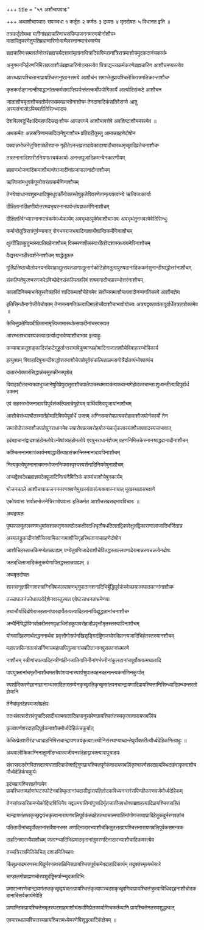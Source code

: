 +++
title = "५१ अशौचापवादः"

+++
अथाशौचापवादः सपञ्चधा १ कर्तृतः २ कर्मतः ३ द्रव्यतः ४ मृतदोषतः ५ विधानत इति ॥

तत्रकर्तृतोयथा यतीनांब्रह्मचारिणांचसपिण्डजननमरणयोर्नाशौचम्‍ मातापितृमरणेतुयतिब्रह्मचारिणोःसचैलस्नानमात्रंभवत्येव

ब्रह्मचारिणःसमावर्तनोत्तरंब्रह्मचर्यदशायांमृतानापित्रादिसपिण्डानांत्रिरात्रमाशौचमुदकदानंचकार्यम्‍

अनुगमननिर्हरणनिमित्तक्त्वाशौचंब्रह्मचारिणोऽप्यस्त्येव पित्राद्यन्त्यकर्मकरणेब्रह्मचारिण आशौचमप्यस्त्येव

आरब्धप्रायश्चित्तानाप्रायश्चित्तानुष्ठानसमये आशौचंन समाप्तेतुप्रायश्चित्तेत्रिरात्रमतिक्रान्ताशौचम्‍

कृतकर्माङ्गनान्दीश्राद्धानांतत्कर्मसमाप्तिपर्यन्तंतत्कर्मोपयोगिकार्ये आर्त्यादिसंकटे आशौचन

जाताशौचमृताशौचवतोर्मरणसमयप्राप्तौनाशौचम्‍ तेनदानादिकंसतिवैराग्ये आतु अस्यसंनासोऽपिबवतीतिसिन्ध्वादयः

देशविलवदुर्भिक्षादिमहापदिसद्यःशौचम्‍ आपदपगमे आशौचावशेषे अवशिष्टाशौचमस्त्येव ॥



अथकर्मतः अन्नसत्रिणामन्नादिदानेषुनाशौचम्‍ प्रतिग्रहीतुस्तु आमान्नग्रहणेदोषोन

पक्वान्नभोजनेतुत्रिरात्रंक्षीरपानम्‍ गृहीतेऽनन्तव्रतादावेकादश्यादौचारब्धमृच्छ्रादिव्रतेचनाशौचम्‍

तत्रस्नानादिशारीरनियमाःस्वयंकार्याः अनन्तपूजादिकमन्येनकारणीयम्

ब्राह्मणभोजनादिकमाशौचान्तेराजादीनांप्रजापालनादौनाशौचम्‌

ऋत्विजांमधुपर्कपूजोत्तरंतत्कर्मणिनाशौचम्‌

तेनयेष्वाधानपशुबन्धादिषुमधुपर्कोनोक्तस्तेषुकृतेपिवरणेतान्‌त्यक्त्वान्ये ऋत्विजःकार्याः

दीक्षितानांदीक्षणीयोत्तरमवभृथस्नानपर्यन्तंयज्ञकर्मणिनाशौचम्‌

दीक्षितर्त्विग्भ्यास्नानमात्रंकर्ममध्येकार्यम्‌ अवभृथात्पूर्वमेवाशौचाभावः अवभृथंतुनभवत्येवेतिसिन्धुः

कर्मान्तेतुत्रिरात्रंपूर्वन्यायात्‌ रोगभयराजभयादिनाशार्थेशान्तिकर्मणिनाशौचम्‌

क्षुत्पीडितकुटुम्बस्यप्रतिग्रहेनाशौचम्‌ विस्मरणशीलस्याधीतवेदशास्त्रध्ययनेपिनाशौचम्‌

वैद्यस्यनाडीस्पर्शनेनाशौचम्‌ श्राद्धेतूक्तम्‍

मूर्तिप्रतिष्ठाचौलोपनयनविवाहाद्युत्सवतडागाद्युत्सर्गकोटिहोमतुलापुरुषदानादिककर्मसुनान्दीश्राद्धोत्तरंनाशौचम्‌

संकल्पितेपुरश्चरणजपेऽविच्छेदेनसंकल्पितहरिवं शश्रवणादौचप्रारम्भोत्तरंनाशौचम्‌

कालादिनियमाभावेतुस्तोत्रहरिवं शादिकमाशौचेहेयमेव सर्वोप्ययमाशौचापवादोनन्यगतिकत्वे आर्तौचज्ञेय

इतिसिन्धौनागोजीयेचोक्तम्‌ तेनानन्यगतिकत्वादिमालोच्यैवाशौचाभावोयोज्यः अत्रयद्वक्तव्यंतत्पूर्वार्धेतत्रतत्रोक्तमेव ॥



केचित्तुव्रतेष्विवदीक्षितानामृत्विजामारब्धोत्सवादीनांचस्वरूपत

आरम्भतश्चावश्यकत्वादार्त्याद्यभावेप्याशौचाभाव इत्याहुः

कन्यायाक्रतुशङ्कादिसंकटेमुहूर्तान्तराभावेकूष्माण्डहोमादिनाजाताशौचेविवाहारम्भोपिकार्य

इत्युक्तम्‌ विवाहादिषुनान्दीश्राद्धोत्तरमाशौचेपातेपूर्वसंकल्पितान्नमसगोत्रैर्दातव्यंभोक्तव्यंच

दातारंभोक्तारंसिद्धान्नंचसूतकीनस्पृशेत्‌

विवाहादौतदन्यत्रवाभुञ्जानेषुविप्रेषुदातुराशौचपातेपात्रस्थमप्यन्नंत्यक्त्वान्यगेहोदकाचान्ताःशुध्यन्तीत्यादिपूर्वार्ध उक्तम्‌

एवं सहस्त्रभोजनादावपिपूर्वसंकल्पितान्नेषुज्ञेयम्‌ पार्थिवशिवपूजायांनाशौचम्‌

आशौचेसंध्याश्रौतस्मार्तहोमादिविषयेपूर्वार्धे उक्तम्‌ अग्निसमारोपप्रत्यवरोहावाशौजयोर्नकार्यो तेन

समारोपोत्तरमाशौचपातेपुनराधानमेव सपारोपप्रत्यवरोहयोरन्यकर्तृकत्वस्याशौचापवादस्यचाभावात्‌

इदंबहृचानांद्वादशाहंहोमलोपेऽन्येषांत्र्यहंहोमलोपे एवपुनराधानंज्ञेयम्‌ ग्रहणनिमित्तकेस्नानश्राद्धदानादौनाशौचम्‌

कश्चित्स्नानमात्रंकार्यनश्राद्धादीत्याहसंक्रान्तिस्नानादावपिनाशौचम्‌

नित्यकृत्येषुस्नानाचमनभोजननियमास्पृश्यस्पर्शनादिनियमेषुनाशौचम्‌

अन्यद्वैश्वदेवब्रह्मज्ञयदेवपूजादिनित्यंनैमित्तिकं काम्यंचाशौचेषुनकार्यम्‌

भोजनकाले आशौचापाकजननमरणश्रवणेमुखस्यंग्रासंत्यक्त्वास्नायात्‌ मुखस्थग्रासभक्षणे

एकोपवासः सर्वान्नभोजनेत्रिरात्रोपवासः इतिकर्मत आशौचसदसद्भावविचारः ॥



अथद्रव्यतः

पुष्पफलमूललवणमधुमांसशाकतृणकाष्ठोदकक्षीरदधिघृतौषधतिलतद्विकारेक्षुतद्विकाराणांलाजादिभर्जितान्न

अस्यलड्डुकादीनांशौचिस्वामिकानामाशौचिगृहस्थितानाचग्रहणेदोषोन

आशौचिहस्तात्तकिमप्येतन्नग्राह्यम्‌ पण्येतुवणिजादेराशौचेपितद्धस्ताल्लवणादेरामान्नस्यचक्रयेनदोषः

जलदधिलाजादिकंतुक्रयेणापितद्धस्तान्नग्राह्यम्‌ ॥



अथमृतदोषतः

शास्त्रानुज्ञांविनाशस्त्राग्निविषजलपाषाणभृगुपातानशनादिभिर्बुद्धिपूर्वकंस्वेच्छयात्मघातकानांनाशौचम्‍

तच्चाघातनंक्रोधात्परोद्देशेनवास्तुस्वत एवेष्टसाधनताभ्रमेणवा

तथाचौर्यादिदोषेराजहतानांपारदार्येतत्पत्यादिहतानांविद्युद्धतानांचनाशौचम्‍

अन्यैर्निषिद्धोपिगर्वान्नदीतरणवृक्षाधिरोहकूपावरोहादौप्रवृत्तौमृतस्तस्यापिनाशौचम्

योगवादिहरणार्थतद्धननार्थवा प्रवृत्तौगोसर्पनखिशृङ्गिदंष्ट्रिगजचोरविप्रान्त्यजादिभिर्हतस्तस्यानशौचम्‌

महापातकिनांतत्संसर्गिणांचमहापापितुल्यानांचपतितानानपुसकानांचमरणे

नाशौचम्‌ स्त्रीणांचपत्यादिहन्त्रीणांहीनजातिगामिनीनांगर्भघ्नीनांकुलटानांचपूर्वोक्तात्मघातादि

पापयुक्तानांचमृतौनाशौचमतत्रैषांशवानास्पर्शाश्रुपातवहनदहनान्त्यकर्माणिनकुर्यात्‌

स्पर्शादिकरणेज्ञानाज्ञानाभ्यासादितारतम्येनकृच्छ्रातिकृच्छ्रसांतपनचान्द्रायणादिप्रायश्चित्तानिसिन्ध्वादिग्रन्थान्तरतोज्ञेयानि

तेनैषांमृतदेहस्यजलेप्रक्षेपः

ततःसंवत्सरोत्तरंपुत्रादिस्तदीयात्मघातादिपापानुसारेणप्रायश्चित्तंतस्यकृत्वानारायणबलिंच

कृत्वापर्णशरदाहादिपूर्वकमाशौचमौर्ध्वदेहिकंचकुर्यात्‌

केचित्प्रेतशरीरंदग्ध्वादाहनिमित्तचान्द्रायणत्रयंकृत्वाऽस्थीनिसंस्थाप्याब्दान्तेपूर्वोक्तरीत्यौर्ध्वदेहिकमित्याहुः ॥



अथवालौकिकाग्निनातूष्णींदग्ध्वास्वजीवनसंदेहाद्वाभक्त्यावापुत्रादयः

संवत्सरादर्वगपितत्तदात्मघातादिपापोक्तद्विगुणप्रायश्चित्तपूर्वकंनारायणबलिंकृत्वापर्णशरदाहमस्थिदाहंवाकृत्वाशौचमौर्ध्वदेहिकंचकुर्यः

इदंचप्रायश्चित्तार्हाणामेव प्रायश्चित्तामर्हाणांघटस्फोटेनबहिष्कृतानांचदासीद्वारापतितोदकविध्यनन्तरंसपिण्डीकरणवर्जमौर्ध्वदेहिकम्

तेनसांवत्सरिकमप्येकोद्दिष्टविधिनैव यद्वात्मघातिनांपुत्रादिर्मृतजातीयवधोक्तब्रह्महत्यादिप्रायश्चित्तसहितं

चान्द्रायणंतप्तकृच्छ्रद्वयंचकृत्वानारायणबलिपूर्वकंतंदहेततथाचात्मघातिनांगोगजव्याघ्रादिहेतुकदुर्मरणवतांच

पतितादीनांचपूर्वोक्तानांसर्वेषानभमर अणदिनादारभ्याशौचंकितुतत्तत्प्रायश्चित्तनारायणबलिपूर्वकसमन्त्रक

दाहदिनमारभ्यैवाशौचम्‌ जलाग्न्यादिभिःप्रमादमृतानांतुमरणदिनादारभ्याशौचादिकमस्त्येव

तच्चत्रिरात्रमितिकेचित्‌ दशाहमितिबहवः

किंतुप्रमादमरणस्यापिदुर्मरणत्वत्तन्निमित्तप्रायश्चित्तपूर्वकमेवदाहादिकार्यम्‌ तदुक्तंस्मृत्यर्थसारे

चण्डालगोब्राह्मणचोरपशुदंष्ट्रिसर्पाग्न्युदकादिभिः

प्रमादान्मरणेचान्द्रायणंतप्तकृच्छ्रद्वयंचतत्प्रायश्चित्तंकृत्वापञ्चदशकृच्छ्राणिवाप्रायश्चित्तंक्रुत्वाविधिवद्दहनाशौचोदकदानादिसर्वकार्यमेवेति

प्राणान्तिकप्रायश्चित्तेनमृतस्यदशाहमाशौचंसर्वाणिप्रेतकार्याणिचकर्तव्यानि प्रायश्चित्तेनतस्यशुद्धत्वात्‌

एवमारब्धप्रायश्चित्तस्यप्रायश्चित्तमध्येमरणेपिशुद्धत्वादिकंज्ञेयम्‌ ॥
